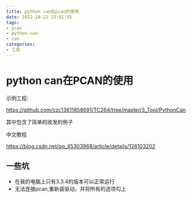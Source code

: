 ```yaml
---
title: python can在pcan的使用
date: 2022-10-22 13:02:55
tags:
- pcan
- python-can
- can
categories:
- 工具
---
```


# python can在PCAN的使用

示例工程:

https://github.com/czc13611858691/TC264/tree/master/3_Tool/PythonCan

其中包含了简单的收发的例子

中文教程

https://blog.csdn.net/qq_45303968/article/details/126103202


## 一些坑

- 在我的电脑上只有3.3.4的版本可以正常运行 
- 无法连接pcan,重新装驱动，并将所有的选项勾上


